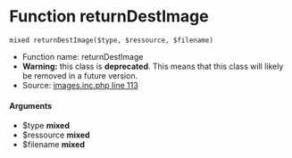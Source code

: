 Function returnDestImage
===========================





    mixed returnDestImage($type, $ressource, $filename)

* Function name: returnDestImage
* **Warning:** this class is **deprecated**. This means that this class will likely be removed in a future version.
* Source: [images.inc.php line 113](https://github.com/PrestaShop/PrestaShop/blob/1.6.1.1/images.inc.php#L113)

#### Arguments
* $type **mixed**
* $ressource **mixed**
* $filename **mixed**

